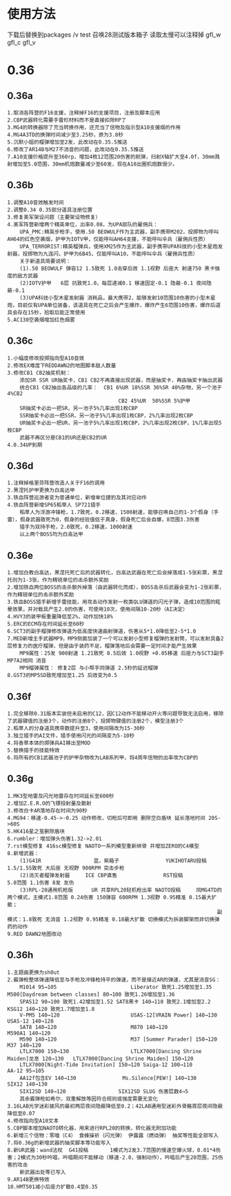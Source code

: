 # 使用方法
下载后替换到packages /v test 召唤28测试版本箱子 读取太慢可以注释掉 gfl_w gfl_c gfl_v

# 0.36

## 0.36a
	1.取消各阵营的F16支援，注释掉F16的支援项目，注册及脚本应用
	2.CBP武器转化需要手雷栏材料而不是直接扣除RP了
	3.MG4的转换器除了充当转换作用，还充当了信物及指示型A10支援烟的作用
	4.MG4A3TD的换弹时间减少至3.25秒，原为3.8秒
	5.沉默小姐的榴弹增加至2发，此改动在0.35.5推送
	6.修改了AR14B与M27不消音的问题，此改动在0.35.5推送
	7.A10支援价格提升至360rp，增加4枚12范围20伤害的航弹，扫射X轴扩大至4.0f，30mm溅射增加至5.0范围，30mm机炮数量减少至60发，现在A10出圈机炮数很少。
	
## 0.36b
	1.调整A10音效触发时间
	2.调整0.34 0.35部分道具注册位置
	3.修复美军架设问题（主要架设物修复）
	4.美军阵营新增两个精英单位，出率0.08，为UPA部队的雇佣兵：
		UPA_PMC:精英步枪手，使用.50 BEOWULF作为主武器，副手携带M202，投掷物为呼叫AH64的红色空袭烟，护甲为IOTV甲，仅能呼叫AH64支援，不能呼叫伞兵（雇佣兵性质）
		UPA_TERRORIST:精英榴弹兵，使用XM25作为主武器，副手携带UPA科技的小型木星炮发射器，投掷物为九连闪，护甲为6B45，仅能呼叫A10，不能呼叫伞兵（雇佣兵性质）
		关于新道具简要说明：
		(1).50 BEOWULF 弹容12 1.5致死 1.0击穿后效 1.1视野 后座大 射速750 黑卡强度的敌方武器
		(2)IOTV护甲	6层 抗致死1.0，每层递减0.1 移速固定-0.1 隐蔽-0.1 夜间隐蔽-0.1
		(3)UPA科技小型木星发射器	消耗品，最大携带2，能够发射10范围10伤害的小型木星炮，目前仅有UPA单位装备，该道具在死亡之后会产生爆炸，爆炸产生6范围10伤害，爆炸后道具会存在15秒，拾取后能正常使用
	5.AC130空袭烟增加红色烟雾

## 0.36c
	1.小幅度修改投掷指向型A10音效
	2.修改EX难度下REDDAWN2的地图脚本敌人数量
	3.修改CB1 CB2抽奖机制：
		添加SR SSR UR抽奖卡，CB1 CB2不再直接出现武器，而是抽奖卡，再由抽奖卡抽出武器
		统合CB1 CB2抽出各品级的几率：	CB1 6%UR 18%SSR 36%SR 40%杂物，另一个池子4%CB2		
										CB2 45%UR  50%SSR 5%护甲
		SR抽奖卡必出一把SR，另一池子5%几率出现1枚CBP
		SSR抽奖卡必出一把SSR，另一池子5%几率出现1枚CBP，2%几率出现2枚CBP
		UR抽奖卡必出一把UR，另一池子5%几率出现1枚CBP，2%几率出现2枚CBP，1%几率出现5枚CBP
		武器不再区分是CB1的UR还是CB2的UR
	4.0.34UP到期

## 0.36d
	1.注释掉格里芬阵营改造人关于F16的调用
	2.黑涅托护甲更换为白高达甲
	3.铁血阵营巡游者变为普通单位，新增单位捷豹及其对应动作
	4.铁血阵营新增SP65稻草人 SP721猎手
		稻草人为浮游冲锋枪，1.7致死，0.2移速，1500射速，能够召唤自己的1-3个假身（手雷），假身武器致死为0，假身的经验值低于真身，假身死亡后会自爆，8范围3.3伤害
		猎手为双持手枪，2.0致死，0.2移速，1000射速
		以上两个BOSS均为白高达甲

## 0.36e
	1.增加白教白高达，黑涅托死亡后的武器转化，白高达武器在死亡后会掉落成1-5张彩票，黑涅托则为1-3张，作为精锐单位的击杀额外奖励
	2.增加铁血两位BOSS的击杀额外掉落（由武器转化而成），BOSS击杀后武器会变为1-2张彩票，作为精锐单位的击杀额外奖励
	3.铁血BOSS猎手新增手雷技能，用攻击动作发射一枚类QLU弹道的闪光子弹，造成10范围的眩晕效果，并对载具产生2.0的伤害，可使用10次，使用间隔10-20秒（AI决定）
	4.HVY3的装甲板重量降低至2%，动作加快18%
	5.ERC的ECM存在时间延长至60秒
	6.SCT3的副手榴弹修改弹道为低高度快速曲射弹道，伤害从5*1.0降低至2-5*1.0
	7.MED新增主手武器MP9，MP9侧面加装了一个可以发射小型修复榴弹的发射筒，可以发射具备2层修复力的医疗榴弹，但是由于装药不足，榴弹落地后会需要一定时间才能产生效果
		MP9属性：25发 900射速 1.21致死 0.5后效 1.0视野 +0.05移速 后座力与SCT3副手MP7A2相同 消音
		MP9榴弹属性： 修复2层 与小帮手同弹道 2.5秒的延迟榴弹
	8.GST3的MP5SD致死增加至1.25 后效变为0.5

## 0.36f
	1.完全移除0.31版本实装但未启用的C12，因C12动作不能移动开火等问题导致无法启用，移除了武器键值的注册3个，动作的注册8个，投掷物键值的注册2个，模型注册3个
	2.稻草人的分身道具携带数提升至3，使用间隔改为15-30秒
	3.独立猎手的AI文件，猎手使用闪光的间隔变为5-10秒
	4.将香草本体的掷弹兵AI移出至MOD
	5.替换猎手的技能特效
	6.将所有的CB1武器池子的护甲杂物改为LAB系列甲，将4周年信物的出率改为CBP的

## 0.36g
	1.MK3型地雷及闪光地雷存在时间延长至600秒
	2.增加Z.E.R.O的飞镖投射量及散射
	3.修改白卡AR落地存在时间为90秒
	4.MG94：移速-0.45->-0.25 动作修改，切枪后可即用 删除空白盾块 延长落地时间 20S->60S
	5.HK416星之茧删除盾块
	6.rumbler：增加弹头伤害1.32->2.01
	7.rst模型修复 416sc模型修复 NAOTO一系列模型重新绑骨 并增加ZERO的C4模型
	8.新增武器：
		(1)G41R					蓝，紫箱子				YUKIHOTARU投稿	1.5/1.55致死 大后座 无视野 900RPM 突击步枪
		(2)消灭者榴弹发射器		ICE CBP直售				RST投稿			5.0范围 1.1伤害 8发 友伤 
		(3)RPL-20通用机枪版		UR 共享RPL20轻机枪出率	NAOTO投稿		同MG4TD的两个模式，主模式1.8范围 0.24伤害 150弹容 600RPM 1.3视野 0.95精准 0.15最大扩散；
																		副模式：1.8致死 无消音 1.2视野 0.95精准 0.18最大扩散 切换模式为拆装脚架而非切换弹药的动作
	9.RED DAWN2地图改动	

## 0.36h
	1.主题曲更换为sh0ut
	2.霰弹枪整体弹速降低至与手枪及冲锋枪持平的弹速，而不是接近AR的弹速，尤其是消音SG：
		M1014 95→105						Liberator 致死1.25增加至1.35			M500[Daydream between classes] 80→100 致死1.26增加至1.36
		SPAS12 90→100 致死1.42增加至1.52	SAT8黑卡 140→110 致死2.1增加至2.2		KSG12 140→120 致死1.7增加至1.8
		V-PM5 140→120						USAS-12[VRAIN Power] 140→130			USAS-12 140→120
		SAT8 140→120						M870 140→120							M590A1 140→120
		M590 140→120						M37 [Summer Parader] 150→120			M37 140→120
		LTLX7000 150→130					LTLX7000[Dancing Shrine Maiden]龙息 120→130	LTLX7000[Dancing Shrine Maiden]	150→120	
		LTLX7000[Night-Tide Invitation] 150→120	Saiga-12 100→110				AA-12 95→105
		AA12f包含EV 140→130				Ms.Silence[PEW!] 140→130				SIX12 140→130
		SIX12SD 140→120					SIX12SD SLUG 伤害层数4→5
		其余霰弹枪如希尔，双重解放等因符合规则或强度需要无变化
	3.16LAB光学迷彩披风的最初两层夜间隐蔽降低至0.2；42LAB通用型迷彩外骨骼首层夜间隐蔽降低至0.07
	4.修改指向型A10文本
	5.CBP脚本增加NAOTO转化器，用来进行RPL20的转换，转化器无附加功能
	6.新增三个信物：零喵（C4）	食蜂操祈（闪光弹） 伊露露（燃烧弹） 抽奖等性能全部写入
	7.将0.36g的新增武器的抽奖脚本等功能写入
	8.新UR武器：wand法杖	G41投稿		1模式为2发3.7范围的慢速空爆火球，0.01*4伤害；2模式为30秒吟唱，吟唱期间不能移动（移速-2.0，强制动作），吟唱后产生20范围，25伤害的攻击
		新武器出处等已写入
	9.AR14B更换特效
	10.HMT501减小后座力扩散0.4至0.35